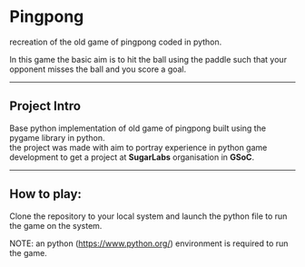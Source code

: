 # Pingpong

recreation of the old game of pingpong coded in python.

In this game the basic aim is to hit the ball using the paddle such that your opponent misses the ball and you score a goal.

---

## Project Intro

Base python implementation of old game of pingpong built using the pygame library in python. <br>
the project was made with aim to portray experience in python game development to get a project at **SugarLabs** organisation in **GSoC**.

---

## How to play:

Clone the repository to your local system and launch the python file to run the game on the system.

NOTE: an python (https://www.python.org/) environment is required to run the game.
